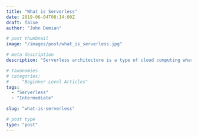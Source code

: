 ```yaml
---
title: "What is Serverless"
date: 2019-06-04T08:14:00Z
draft: false
author: "John Demian"

# post thumbnail
image: "/images/post/what_is_serverless.jpg"

# meta description
description: "Serverless architecture is a type of cloud computing where the user writes code, that gets run by the service provider, without having the user manage the infrastructure."

# taxonomies
# categories:
#   - "Beginner Level Articles"
tags:
  - "Serverless"
  - "Intermediate"

slug: "what-is-serverless"

# post type
type: "post"
---
```

